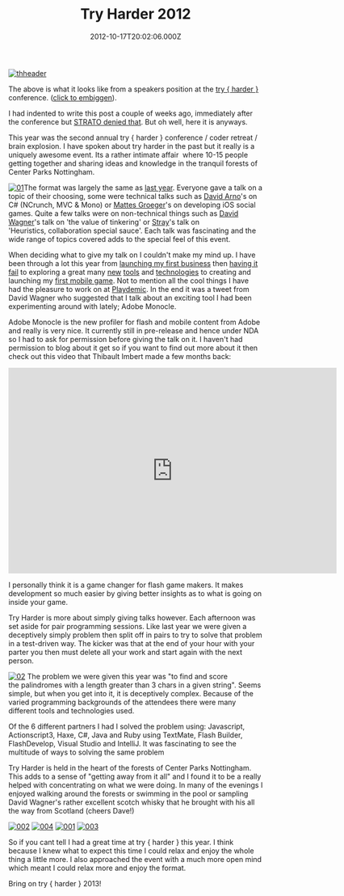 ﻿---
coverImage: /images/fallback-post-header.png
date: "2012-10-17T20:02:06.000Z"
tags:
  - adobe
  - as3
  - conference
  - monocle
  - photo
  - retreat
  - robotlegs
  - speaking
  - stray
title: Try Harder 2012
oldUrl: /photos-personal/try-harder-2012
---

[![](https://www.mikecann.blog/wp-content/uploads/2012/10/thheader.jpg "thheader")](https://www.mikecann.blog/wp-content/uploads/2012/10/headfull.jpg)

The above is what it looks like from a speakers position at the [try { harder }](https://www.tryharder.org.uk/) conference. ([click to embiggen](https://www.mikecann.blog/wp-content/uploads/2012/10/headfull.jpg)).

<!-- more -->

I had indented to write this post a couple of weeks ago, immediately after the conference but [STRATO denied that](/posts/strato-and-the-customer-support-circle-of-doom/). But oh well, here it is anyways.

This year was the second annual try { harder } conference / coder retreat / brain explosion. I have spoken about try harder in the past but it really is a uniquely awesome event. Its a rather intimate affair  where 10-15 people getting together and sharing ideas and knowledge in the tranquil forests of Center Parks Nottingham.

[![](https://www.mikecann.blog/wp-content/uploads/2012/10/01-300x200.jpg "01")](https://www.mikecann.blog/wp-content/uploads/2012/10/01.jpg)The format was largely the same as [last year](/posts/try-harder-my-haxe-slides-and-code/). Everyone gave a talk on a topic of their choosing, some were technical talks such as [David Arno](https://www.davidarno.org/)'s on C# (NCrunch, MVC &amp; Mono) or [Mattes Groeger](https://twitter.com/MattesGroeger)'s on developing iOS social games. Quite a few talks were on non-technical things such as [David Wagner](https://noiseandheat.com/)'s talk on 'the value of tinkering' or [Stray](https://www.xxcoder.net/)'s talk on 'Heuristics, collaboration special sauce'. Each talk was fascinating and the wide range of topics covered adds to the special feel of this event.

When deciding what to give my talk on I couldn't make my mind up. I have been through a lot this year from [launching my first business](/posts/introducing-printomi/) then [having it fail](/posts/sunsetting-printomi/) to exploring a great many [new](/posts/terrainicles-webgl-haxe/) [tools](/posts/conways-game-of-life-in-haxe-nme-massiveunit/) and [technologies](/posts/hxaria-terraria-like-terrain-in-haxe-and-webgl/) to creating and launching my [first mobile game](/posts/mr-nibbles-free-on-ios-android-browser/). Not to mention all the cool things I have had the pleasure to work on at [Playdemic](https://www.playdemic.com). In the end it was a tweet from David Wagner who suggested that I talk about an exciting tool I had been experimenting around with lately; Adobe Monocle.

Adobe Monocle is the new profiler for flash and mobile content from Adobe and really is very nice. It currently still in pre-release and hence under NDA so I had to ask for permission before giving the talk on it. I haven't had permission to blog about it get so if you want to find out more about it then check out this video that Thibault Imbert made a few months back:

<iframe src="https://player.vimeo.com/video/46917940?title=1&amp;byline=1&amp;portrait=1" frameborder="0" width="650" height="407"></iframe>

I personally think it is a game changer for flash game makers. It makes development so much easier by giving better insights as to what is going on inside your game.

Try Harder is more about simply giving talks however. Each afternoon was set aside for pair programming sessions. Like last year we were given a deceptively simply problem then split off in pairs to try to solve that problem in a test-driven way. The kicker was that at the end of your hour with your parter you then must delete all your work and start again with the next person.

[![](https://www.mikecann.blog/wp-content/uploads/2012/10/02-300x200.jpg "02")](https://www.mikecann.blog/wp-content/uploads/2012/10/02.jpg) The problem we were given this year was "to find and score the palindromes with a length greater than 3 chars in a given string". Seems simple, but when you get into it, it is deceptively complex. Because of the varied programming backgrounds of the attendees there were many different tools and technologies used.

Of the 6 different partners I had I solved the problem using: Javascript, Actionscript3, Haxe, C#, Java and Ruby using TextMate, Flash Builder, FlashDevelop, Visual Studio and IntelliJ. It was fascinating to see the multitude of ways to solving the same problem

Try Harder is held in the heart of the forests of Center Parks Nottingham. This adds to a sense of "getting away from it all" and I found it to be a really helped with concentrating on what we were doing. In many of the evenings I enjoyed walking around the forests or swimming in the pool or sampling David Wagner's rather excellent scotch whisky that he brought with his all the way from Scotland (cheers Dave!)

[![](https://www.mikecann.blog/wp-content/uploads/2012/10/002-300x200.jpg "002")](https://www.mikecann.blog/wp-content/uploads/2012/10/002.jpg) [![](https://www.mikecann.blog/wp-content/uploads/2012/10/004-300x200.jpg "004")](https://www.mikecann.blog/wp-content/uploads/2012/10/004.jpg) [![](https://www.mikecann.blog/wp-content/uploads/2012/10/001-300x200.jpg "001")](https://www.mikecann.blog/wp-content/uploads/2012/10/001.jpg) [![](https://www.mikecann.blog/wp-content/uploads/2012/10/003-300x200.jpg "003")](https://www.mikecann.blog/wp-content/uploads/2012/10/003.jpg)

So if you cant tell I had a great time at try { harder } this year. I think because I knew what to expect this time I could relax and enjoy the whole thing a little more. I also approached the event with a much more open mind which meant I could relax more and enjoy the format.

Bring on try { harder } 2013!
